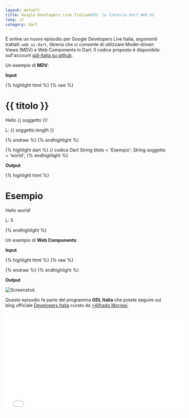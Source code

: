```yaml
---
layout: default
title: Google Developers Live Italia&#58; la libreria Dart Web UI
lang: it
category: dart
---
```


È online un nuovo episodio per Google Developers Live Italia, argomenti trattati: `web_ui.dart`, libreria che ci consente di utilizzare Model-driven Views (MDV) e Web Components in Dart. Il codice 
proposto è disponibile sull'account [gdl-italia su github](https://github.com/gdl-italia/dart-mdv-webcomponents-gdl).

Un esempio di **MDV**:

<div class="row">
    <div class="col-md-6">
    <p><b>Input</b></p>
{% highlight html %}
{% raw %}
<html>
<body>
    <h1>{{ titolo }}</h1>
    <p>Hello {{ soggetto }}!</p>
    <p>L: {{ soggetto.length }}</p>
</body>
</html>
{% endraw %}
{% endhighlight %}

{% highlight dart %}
// codice Dart
String titolo = 'Esempio';
String soggetto = 'world';
{% endhighlight %}
    </div>
    <div class="col-md-6">
    <p><b>Output</b></p>
{% highlight html %}
<html>
<body>
    <h1>Esempio</h1>
    <p>Hello world!</p>
    <p>L: 5</p>
</body>
</html>
{% endhighlight %}
    </div>
</div>    



Un esempio di **Web Components**:

**Input**

{% highlight html %}
{% raw %}
<html>
  <social-button network="facebook" username="myusername"></social-button>
  <social-button
    displayedname="Developers Italia"
    network="google+"
    username="117196874771284793338"></social-button>
</html>
{% endraw %}
{% endhighlight %}

**Output**

![Screenshot](/assets/img/posts/socialbuttons.png)

Questo episodio fa parte del programma **GDL Italia** che potete seguire sul blog ufficiale [Developers Italia](http://developersitalia.blogspot.it/) curato da [+Alfredo Morresi](https://plus.google.com/+AlfredoMorresi/posts).

<div class="video-container">
    <iframe width="560" height="315" src="//www.youtube.com/embed/gwZIyugTHf4" frameborder="0" allowfullscreen></iframe>
</div>